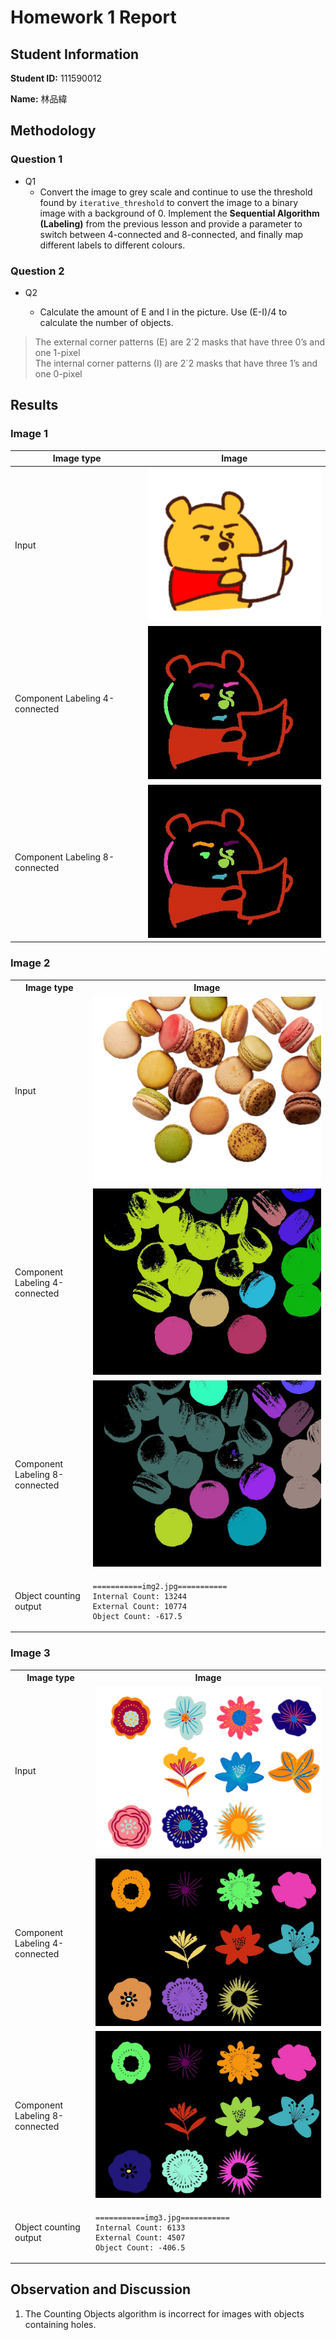 # Homework 1 Report

## Student Information

**Student ID:** 111590012

**Name:** 林品緯

## Methodology

### Question 1

- Q1
  - Convert the image to grey scale and continue to use the threshold found by `iterative_threshold` to convert the image to a binary image with a background of 0. Implement the **Sequential Algorithm (Labeling)** from the previous lesson and provide a parameter to switch between 4-connected and 8-connected, and finally map different labels to different colours.

### Question 2

- Q2

  - Calculate the amount of E and I in the picture. Use (E-I)/4 to calculate the number of objects.

> The external corner patterns (E) are 2´2 masks that have three 0’s and one 1-pixel<br>
> The internal corner patterns (I) are 2´2 masks that have three 1’s and one 0-pixel

## Results

### Image 1

| Image type                     | Image                              |
| ------------------------------ | ---------------------------------- |
| Input                          | ![img1](./test_img/img1.jpg)       |
| Component Labeling 4-connected | ![img1_4](./result_img/img1_4.jpg) |
| Component Labeling 8-connected | ![img1_8](./result_img/img1_8.jpg) |

### Image 2

<table>
<tr>
<th>Image type</th>
<th>Image</th>
</tr>
<tr>
<td>Input</td>
<td><img src="./test_img/img2.jpg"></td>
</tr>
<tr>
<td>Component Labeling 4-connected</td>
<td><img src="./result_img/img2_4.jpg"></td>
</tr>
<tr>
<td> Component Labeling 8-connected</td>
<td><img src="./result_img/img2_8.jpg"></td>
</tr>
<tr>
<td>Object counting output</td>
<td>

```
===========img2.jpg===========
Internal Count: 13244
External Count: 10774
Object Count: -617.5
```

</td>
</tr>
</table>

### Image 3

<table>
<tr>
<th>Image type</th>
<th>Image</th>
</tr>
<tr>
<td>Input</td>
<td><img src="./test_img/img3.jpg"></td>
</tr>
<tr>
<td>Component Labeling 4-connected</td>
<td><img src="./result_img/img3_4.jpg"></td>
</tr>
<tr>
<td> Component Labeling 8-connected</td>
<td><img src="./result_img/img3_8.jpg"></td>
</tr>
<tr>
<td>Object counting output</td>
<td>

```
===========img3.jpg===========
Internal Count: 6133
External Count: 4507
Object Count: -406.5
```

</td>
</tr>
</table>

## Observation and Discussion

1. The Counting Objects algorithm is incorrect for images with objects containing holes.
<!-- 2. Iterative threshold is not applicable in all cases. Because the background of this time image is white. Instead of using iterative_threshold to determine the threshold. I'd rather just give it 250. -->
